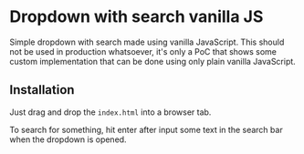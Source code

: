 # Dropdown with search vanilla JS

Simple dropdown with search made using vanilla JavaScript. This should not be used in production whatsoever, it's only a PoC that shows some custom implementation that can be done using only plain vanilla JavaScript.

## Installation

Just drag and drop the `index.html` into a browser tab.

To search for something, hit enter after input some text in the search bar when the dropdown is opened.
